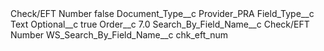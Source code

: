 <?xml version="1.0" encoding="UTF-8"?>
<CustomMetadata xmlns="http://soap.sforce.com/2006/04/metadata" xmlns:xsi="http://www.w3.org/2001/XMLSchema-instance" xmlns:xsd="http://www.w3.org/2001/XMLSchema">
    <label>Check/EFT Number</label>
    <protected>false</protected>
    <values>
        <field>Document_Type__c</field>
        <value xsi:type="xsd:string">Provider_PRA</value>
    </values>
    <values>
        <field>Field_Type__c</field>
        <value xsi:type="xsd:string">Text</value>
    </values>
    <values>
        <field>Optional__c</field>
        <value xsi:type="xsd:boolean">true</value>
    </values>
    <values>
        <field>Order__c</field>
        <value xsi:type="xsd:double">7.0</value>
    </values>
    <values>
        <field>Search_By_Field_Name__c</field>
        <value xsi:type="xsd:string">Check/EFT Number</value>
    </values>
    <values>
        <field>WS_Search_By_Field_Name__c</field>
        <value xsi:type="xsd:string">chk_eft_num</value>
    </values>
</CustomMetadata>
